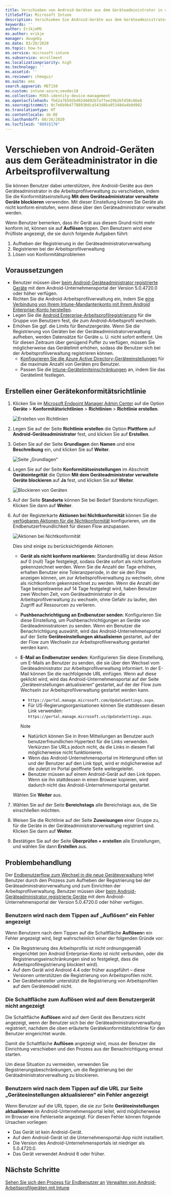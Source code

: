 ```yaml
---
title: Verschieben von Android-Geräten aus dem Geräteadministrator in die Arbeitsprofilverwaltung
titleSuffix: Microsoft Intune
description: Verschieben Sie Android-Geräte aus dem Geräteadministrator in die Arbeitsprofilverwaltung in Intune.
keywords: ''
author: ErikjeMS
ms.author: erikje
manager: dougeby
ms.date: 03/20/2020
ms.topic: how-to
ms.service: microsoft-intune
ms.subservice: enrollment
ms.localizationpriority: high
ms.technology: ''
ms.assetid: ''
ms.reviewer: chmaguir
ms.suite: ems
search.appverid: MET150
ms.custom: intune-azure;seodec18
ms.collection: M365-identity-device-management
ms.openlocfilehash: fb62a7b592b492d4092b7af7ee29b2bfd50c66e8
ms.sourcegitcommit: 0c7e6b9b47788930dca543d86a95348da4b0d902
ms.translationtype: HT
ms.contentlocale: de-DE
ms.lasthandoff: 08/26/2020
ms.locfileid: "88915176"
---
```

# <a name="move-android-devices-from-device-administrator-to-work-profile-management"></a>Verschieben von Android-Geräten aus dem Geräteadministrator in die Arbeitsprofilverwaltung

Sie können Benutzer dabei unterstützen, ihre Android-Geräte aus dem Geräteadministrator in die Arbeitsprofilverwaltung zu verschieben, indem Sie die Konformitätseinstellung **Mit dem Geräteadministrator verwaltete Geräte blockieren** verwenden. Mit dieser Einstellung können Sie Geräte als nicht konform einstufen, wenn diese über den Geräteadministrator verwaltet werden. 

Wenn Benutzer bemerken, dass ihr Gerät aus diesem Grund nicht mehr konform ist, können sie auf **Auflösen** tippen. Den Benutzern wird eine Prüfliste angezeigt, die sie durch folgende Aufgaben führt:
1. Aufheben der Registrierung in der Geräteadministratorverwaltung
2. Registrieren bei der Arbeitsprofilverwaltung
3. Lösen von Konformitätsproblemen 

## <a name="prerequisites"></a>Voraussetzungen

- Benutzer müssen über [beim Android-Geräteadministrator registrierte Geräte](android-enroll-device-administrator.md) mit dem Android-Unternehmensportal der Version 5.0.4720.0 oder höher verfügen.
- Richten Sie die Android-Arbeitsprofilverwaltung ein, indem Sie [eine Verbindung von Ihrem Intune-Mandantenkonto mit Ihrem Android Enterprise-Konto herstellen](connect-intune-android-enterprise.md).
- Legen Sie die [Android Enterprise-Arbeitsprofilregistrierung](android-work-profile-enroll.md) für die Gruppe von Benutzern fest, die zum Android-Arbeitsprofil wechseln.
- Erhöhen Sie ggf. die Limits für Benutzergeräte. Wenn Sie die Registrierung von Geräten bei der Geräteadministratorverwaltung aufheben, werden Datensätze für Geräte u. U. nicht sofort entfernt. Um für diesen Zeitraum über genügend Puffer zu verfügen, müssen Sie möglicherweise das Gerätelimit erhöhen, sodass die Benutzer sich bei der Arbeitsprofilverwaltung registrieren können.
  - [Konfigurieren Sie die Azure Active Directory-Geräteeinstellungen](/azure/active-directory/devices/device-management-azure-portal#configure-device-settings) für die maximale Anzahl von Geräten pro Benutzer.
  - Passen Sie die [Intune-Gerätelimiteinschränkungen](enrollment-restrictions-set.md#create-a-device-limit-restriction) an, indem Sie das Gerätelimit festlegen. 

## <a name="create-device-compliance-policy"></a>Erstellen einer Gerätekonformitätsrichtlinie

1. Klicken Sie im [Microsoft Endpoint Manager Admin Center](https://go.microsoft.com/fwlink/?linkid=2109431) auf die Option **Geräte** > **Konformitätsrichtlinien** > **Richtlinien** > **Richtlinie erstellen**.

    ![Erstellen von Richtlinien](./media/android-move-device-admin-work-profile/create-policy.png)

2. Legen Sie auf der Seite **Richtlinie erstellen** die Option **Plattform** auf **Android-Geräteadministrator** fest, und klicken Sie auf **Erstellen**.
3. Geben Sie auf der Seite **Grundlagen** den **Namen** und eine **Beschreibung** ein, und klicken Sie auf **Weiter**.

    ![Seite „Grundlagen“](./media/android-move-device-admin-work-profile/basics.png)
    
4. Legen Sie auf der Seite **Konformitätseinstellungen** im Abschnitt **Geräteintegrität** die Option **Mit dem Geräteadministrator verwaltete Geräte blockieren** auf **Ja** fest, und klicken Sie auf **Weiter**.

    ![Blockieren von Geräten](./media/android-move-device-admin-work-profile/block-devices.png)

5. Auf der Seite **Standorte** können Sie bei Bedarf Standorte hinzufügen. Klicken Sie dann auf **Weiter**.

6. Auf der Registerkarte **Aktionen bei Nichtkonformität** können Sie die [verfügbaren Aktionen für die Nichtkonformität](../protect/actions-for-noncompliance.md#available-actions-for-noncompliance) konfigurieren, um die Endbenutzerfreundlichkeit für diesen Flow anzupassen.

    ![Aktionen bei Nichtkonformität](media/android-move-device-admin-work-profile/noncompliance-actions.png)

    Dies sind einige zu berücksichtigende Aktionen:

    - **Gerät als nicht konform markieren:** Standardmäßig ist diese Aktion auf 0 (null) Tage festgelegt, sodass Geräte sofort als nicht konform gekennzeichnet werden. Wenn Sie die Anzahl der Tage erhöhen, erhalten Benutzer eine Toleranzperiode, in der sie den Flow anzeigen können, um zur Arbeitsprofilverwaltung zu wechseln, ohne als nichtkonform gekennzeichnet zu werden. Wenn die Anzahl der Tage beispielsweise auf 14 Tage festgelegt wird, haben Benutzer zwei Wochen Zeit, vom Geräteadministrator in die Arbeitsprofilverwaltung zu wechseln, ohne Gefahr zu laufen, den Zugriff auf Ressourcen zu verlieren.
    - **Pushbenachrichtigung an Endbenutzer senden**: Konfigurieren Sie diese Einstellung, um Pushbenachrichtigungen an Geräte von Geräteadministratoren zu senden. Wenn ein Benutzer die Benachrichtigung auswählt, wird das Android-Unternehmensportal auf der Seite **Geräteeinstellungen aktualisieren** gestartet, auf der der Flow zum Wechseln zur Arbeitsprofilverwaltung gestartet werden kann.
    - **E-Mail an Endbenutzer senden:** Konfigurieren Sie diese Einstellung, um E-Mails an Benutzer zu senden, die sie über den Wechsel vom Geräteadministrator zur Arbeitsprofilverwaltung informiert. In der E-Mail können Sie die nachfolgende URL einfügen. Wenn auf diese geklickt wird, wird das Android-Unternehmensportal auf der Seite „Geräteeinstellungen aktualisieren“ gestartet, auf der der Flow zum Wechseln zur Arbeitsprofilverwaltung gestartet werden kann.
      - `https://portal.manage.microsoft.com/UpdateSettings.aspx`.
      - Für US-Regierungsorganisationen können Sie stattdessen diesen Link verwenden: `https://portal.manage.microsoft.us/UpdateSettings.aspx`.
  
      > [!NOTE]
      > - Natürlich können Sie in Ihren Mitteilungen an Benutzer auch benutzerfreundlichen Hypertext für die Links verwenden. Verkürzen Sie URLs jedoch nicht, da die Links in diesem Fall möglicherweise nicht funktionieren.
      > - Wenn das Android-Unternehmensportal im Hintergrund offen ist und der Benutzer auf den Link tippt, wird er möglicherweise auf die zuletzt im Portal geöffnete Seite weitergeleitet.
      > - Benutzer müssen auf einem Android-Gerät auf den Link tippen. Wenn sie ihn stattdessen in einen Browser kopieren, wird dadurch nicht das Android-Unternehmensportal gestartet. 

    Wählen Sie **Weiter** aus.

7. Wählen Sie auf der Seite **Bereichstags** alle Bereichstags aus, die Sie einschließen möchten.
8. Weisen Sie die Richtlinie auf der Seite **Zuweisungen** einer Gruppe zu, für die Geräte in der Geräteadministratorverwaltung registriert sind. Klicken Sie dann auf **Weiter**.
9. Bestätigen Sie auf der Seite **Überprüfen + erstellen** alle Einstellungen, und wählen Sie dann **Erstellen** aus.

## <a name="troubleshooting"></a>Problembehandlung

Der [Endbenutzerflow zum Wechsel in die neue Geräteverwaltung](../user-help/move-to-new-device-management-setup.md) leitet Benutzer durch den Prozess zum Aufheben der Registrierung bei der Geräteadministratorverwaltung und zum Einrichten der Arbeitsprofilverwaltung. Benutzer müssen über [beim Android-Geräteadministrator registrierte Geräte](android-enroll-device-administrator.md) mit dem Android-Unternehmensportal der Version 5.0.4720.0 oder höher verfügen.

### <a name="user-sees-an-error-after-tapping-resolve"></a>Benutzern wird nach dem Tippen auf „Auflösen“ ein Fehler angezeigt
Wenn Benutzern nach dem Tippen auf die Schaltfläche **Auflösen**n ein Fehler angezeigt wird, liegt wahrscheinlich einer der folgenden Gründe vor:
- Die Registrierung des Arbeitsprofils ist nicht ordnungsgemäß eingerichtet (ein Android Enterprise-Konto ist nicht verbunden, oder die Registrierungseinschränkungen sind so festgelegt, dass die Arbeitsprofilregistrierung blockiert wird).
- Auf dem Gerät wird Android 4.4 oder früher ausgeführt – diese Versionen unterstützen die Registrierung von Arbeitsprofilen nicht. 
- Der Gerätehersteller unterstützt die Registrierung von Arbeitsprofilen auf dem Gerätemodell nicht.

### <a name="resolve-button-doesnt-appear-on-the-users-device"></a>Die Schaltfläche zum Auflösen wird auf dem Benutzergerät nicht angezeigt
Die Schaltfläche **Auflösen** wird auf dem Gerät des Benutzers nicht angezeigt, wenn der Benutzer sich bei der Geräteadministratorverwaltung registriert, nachdem die oben erläuterte Gerätekonformitätsrichtlinie für den Benutzer eingerichtet wurde.

Damit die Schaltfläche **Auflösen** angezeigt wird, muss der Benutzer die Einrichtung verschieben und den Prozess aus der Benachrichtigung erneut starten.

Um diese Situation zu vermeiden, verwenden Sie Registrierungsbeschränkungen, um die Registrierung bei der Gerätadministratorverwaltung zu blockieren.

### <a name="user-sees-an-error-after-tapping-url-to-update-device-settings-page"></a>Benutzern wird nach dem Tippen auf die URL zur Seite „Geräteeinstellungen aktualisieren“ ein Fehler angezeigt
Wenn Benutzer auf die URL tippen, die sie zur Seite **Geräteeinstellungen aktualisieren** im Android-Unternehmensportal leitet, wird möglicherweise im Browser eine Fehlerseite angezeigt. Für diesen Fehler können folgende Ursachen vorliegen:
- Das Gerät ist kein Android-Gerät.
- Auf dem Android-Gerät ist die Unternehmensportal-App nicht installiert.
- Die Version des Android-Unternehmensportals ist niedriger als 5.0.4720.0.
- Das Gerät verwendet Android 6 oder früher. 

## <a name="next-steps"></a>Nächste Schritte
[Sehen Sie sich den Prozess für Endbenutzer an](../user-help/move-to-new-device-management-setup.md)
[Verwalten von Android-Arbeitsprofilgeräten mit Intune](android-enterprise-overview.md)